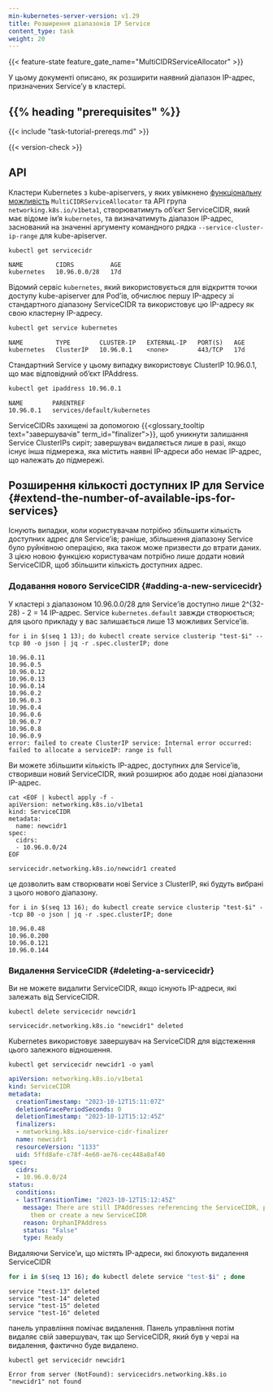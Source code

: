 ```yaml
---
min-kubernetes-server-version: v1.29
title: Розширення діапазонів IP Service
content_type: task
weight: 20
---
```


<!-- overview -->

{{< feature-state feature_gate_name="MultiCIDRServiceAllocator" >}}

У цьому документі описано, як розширити наявний діапазон IP-адрес, призначених Serviceʼу в кластері.

## {{% heading "prerequisites" %}}

{{< include "task-tutorial-prereqs.md" >}}

{{< version-check >}}

<!-- steps -->

## API

Кластери Kubernetes з kube-apiservers, у яких увімкнено [функціональну можливість](/docs/reference/command-line-tools-reference/feature-gates/) `MultiCIDRServiceAllocator` та API група `networking.k8s.io/v1beta1`, створюватимуть обʼєкт ServiceCIDR, який має відоме імʼя `kubernetes`, та визначатимуть діапазон IP-адрес, заснований на значенні аргументу командного рядка `--service-cluster-ip-range` для kube-apiserver.

```shell
kubectl get servicecidr
```

```none
NAME         CIDRS          AGE
kubernetes   10.96.0.0/28   17d
```

Відомий сервіс `kubernetes`, який використовується для відкриття точки доступу kube-apiserver для Podʼів, обчислює першу IP-адресу зі стандартного діапазону ServiceCIDR та використовує цю IP-адресу як свою кластерну IP-адресу.

```sh
kubectl get service kubernetes
```

```
NAME         TYPE        CLUSTER-IP   EXTERNAL-IP   PORT(S)   AGE
kubernetes   ClusterIP   10.96.0.1    <none>        443/TCP   17d
```

Стандартний Service у цьому випадку використовує ClusterIP 10.96.0.1, що має відповідний обʼєкт IPAddress.

```sh
kubectl get ipaddress 10.96.0.1
```

```none
NAME        PARENTREF
10.96.0.1   services/default/kubernetes
```

ServiceCIDRs захищені за допомогою {{<glossary_tooltip text="завершувачів" term_id="finalizer">}}, щоб уникнути залишання Service ClusterIPs сиріт; завершувач видаляється лише в разі, якщо існує інша підмережа, яка містить наявні IP-адреси або немає IP-адрес, що належать до підмережі.

## Розширення кількості доступних IP для Service {#extend-the-number-of-available-ips-for-services}

Існують випадки, коли користувачам потрібно збільшити кількість доступних адрес для Serviceʼів; раніше, збільшення діапазону Service було руйнівною операцією, яка також може призвести до втрати даних. З цією новою функцією користувачам потрібно лише додати новий ServiceCIDR, щоб збільшити кількість доступних адрес.

### Додавання нового ServiceCIDR {#adding-a-new-servicecidr}

У кластері з діапазоном 10.96.0.0/28 для Serviceʼів доступно лише 2^(32-28) - 2 = 14 IP-адрес. Service `kubernetes.default` завжди створюється; для цього прикладу у вас залишається лише 13 можливих Serviceʼів.

```shell
for i in $(seq 1 13); do kubectl create service clusterip "test-$i" --tcp 80 -o json | jq -r .spec.clusterIP; done
```

```none
10.96.0.11
10.96.0.5
10.96.0.12
10.96.0.13
10.96.0.14
10.96.0.2
10.96.0.3
10.96.0.4
10.96.0.6
10.96.0.7
10.96.0.8
10.96.0.9
error: failed to create ClusterIP service: Internal error occurred: failed to allocate a serviceIP: range is full
```

Ви можете збільшити кількість IP-адрес, доступних для Serviceʼів, створивши новий ServiceCIDR, який розширює або додає нові діапазони IP-адрес.

```shell
cat <EOF | kubectl apply -f -
apiVersion: networking.k8s.io/v1beta1
kind: ServiceCIDR
metadata:
  name: newcidr1
spec:
  cidrs:
  - 10.96.0.0/24
EOF
```

```none
servicecidr.networking.k8s.io/newcidr1 created
```

це дозволить вам створювати нові Service з ClusterIP, які будуть вибрані з цього нового діапазону.

```shell
for i in $(seq 13 16); do kubectl create service clusterip "test-$i" --tcp 80 -o json | jq -r .spec.clusterIP; done
```

```none
10.96.0.48
10.96.0.200
10.96.0.121
10.96.0.144
```

### Видалення ServiceCIDR {#deleting-a-servicecidr}

Ви не можете видалити ServiceCIDR, якщо існують IP-адреси, які залежать від ServiceCIDR.

```shell
kubectl delete servicecidr newcidr1
```

```none
servicecidr.networking.k8s.io "newcidr1" deleted
```

Kubernetes використовує завершувач на ServiceCIDR для відстеження цього залежного відношення.

```shell
kubectl get servicecidr newcidr1 -o yaml
```

```yaml
apiVersion: networking.k8s.io/v1beta1
kind: ServiceCIDR
metadata:
  creationTimestamp: "2023-10-12T15:11:07Z"
  deletionGracePeriodSeconds: 0
  deletionTimestamp: "2023-10-12T15:12:45Z"
  finalizers:
  - networking.k8s.io/service-cidr-finalizer
  name: newcidr1
  resourceVersion: "1133"
  uid: 5ffd8afe-c78f-4e60-ae76-cec448a8af40
spec:
  cidrs:
  - 10.96.0.0/24
status:
  conditions:
  - lastTransitionTime: "2023-10-12T15:12:45Z"
    message: There are still IPAddresses referencing the ServiceCIDR, please remove
      them or create a new ServiceCIDR
    reason: OrphanIPAddress
    status: "False"
    type: Ready
```

Видаляючи Serviceʼи, що містять IP-адреси, які блокують видалення ServiceCIDR

```sh
for i in $(seq 13 16); do kubectl delete service "test-$i" ; done
```

```none
service "test-13" deleted
service "test-14" deleted
service "test-15" deleted
service "test-16" deleted
```

панель управління помічає видалення. Панель управління потім видаляє свій завершувач, так що ServiceCIDR, який був у черзі на видалення, фактично буде видалено.

```shell
kubectl get servicecidr newcidr1
```

```none
Error from server (NotFound): servicecidrs.networking.k8s.io "newcidr1" not found
```
